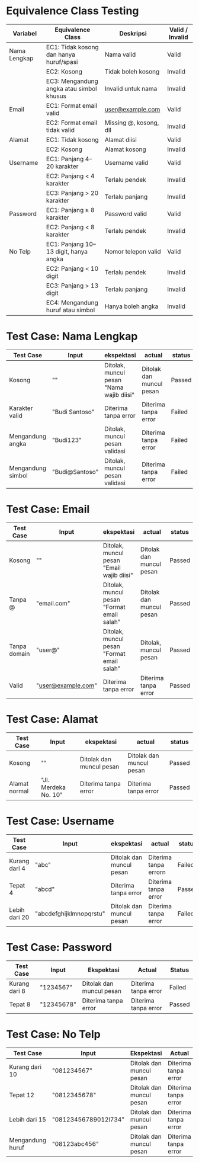 # Equivalence Class Testing

| Variabel      | Equivalence Class                         | Deskripsi                         | Valid / Invalid |
|---------------|-------------------------------------------|-----------------------------------|-----------------|
| Nama Lengkap  | EC1: Tidak kosong dan hanya huruf/spasi   | Nama valid                        | Valid           |
|               | EC2: Kosong                               | Tidak boleh kosong                | Invalid         |
|               | EC3: Mengandung angka atau simbol khusus  | Invalid untuk nama                | Invalid         |
| Email         | EC1: Format email valid                   | user@example.com                  | Valid           |
|               | EC2: Format email tidak valid             | Missing @, kosong, dll            | Invalid         |
| Alamat        | EC1: Tidak kosong                         | Alamat diisi                      | Valid           |
|               | EC2: Kosong                               | Alamat kosong                     | Invalid         |
| Username      | EC1: Panjang 4–20 karakter                | Username valid                    | Valid           |
|               | EC2: Panjang < 4 karakter                 | Terlalu pendek                    | Invalid         |
|               | EC3: Panjang > 20 karakter                | Terlalu panjang                   | Invalid         |
| Password      | EC1: Panjang ≥ 8 karakter                 | Password valid                    | Valid           |
|               | EC2: Panjang < 8 karakter                 | Terlalu pendek                    | Invalid         |
| No Telp       | EC1: Panjang 10–13 digit, hanya angka     | Nomor telepon valid               | Valid           |
|               | EC2: Panjang < 10 digit                   | Terlalu pendek                    | Invalid         |
|               | EC3: Panjang > 13 digit                   | Terlalu panjang                   | Invalid         |
|               | EC4: Mengandung huruf atau simbol         | Hanya boleh angka                 | Invalid         |


# Test Case: Nama Lengkap

| Test Case         | Input           |  ekspektasi                          | actual                        | status |
|-------------------|------------------|----------------------------------------|------------------------------|--------|
| Kosong            | ""               | Ditolak, muncul pesan "Nama wajib diisi" |  Ditolak dan  muncul pesan | Passed |
| Karakter valid    | "Budi Santoso"  | Diterima tanpa error                   | Diterima tanpa error         | Failed |
| Mengandung angka  | "Budi123"       | Ditolak, muncul pesan validasi         | Diterima tanpa error         | Failed |
| Mengandung simbol | "Budi@Santoso"  | Ditolak, muncul pesan validasi         | Diterima tanpa error         | Failed |


# Test Case: Email

| Test Case       | Input             |  ekspektasi                                     | actual                        | status |
|-----------------|-------------------|------------------------|---------------------------------------------|-------------|
| Kosong          | ""                |  Ditolak, muncul pesan "Email wajib diisi"  | Ditolak dan muncul pesan | Passed|
| Tanpa @         | "email.com"       |  Ditolak, muncul pesan "Format email salah" | Ditolak dan muncul pesan| Passed|
| Tanpa domain    | "user@"           |  Ditolak, muncul pesan "Format email salah" | Ditolak, muncul pesan |Passed|
| Valid           | "user@example.com"|  Diterima tanpa error                       | Diterima tanpa error  |Passed|

# Test Case: Alamat

| Test Case       | Input             |  ekspektasi                                     | actual                        | status |
|-----------------|-------------------|------------------------|---------------------------------------------|-------------|
| Kosong          | ""                |  Ditolak dan muncul pesan  | Ditolak dan muncul pesan | Passed|
|  Alamat normal  | "Jl. Merdeka No. 10"|   Diterima tanpa error     | Diterima tanpa error | Passed|

# Test Case: Username

| Test Case       | Input             |  ekspektasi                                     | actual                        | status |
|-----------------|-------------------|------------------------|---------------------------------------------|-------------|
| Kurang dari 4         | "abc"            |   Ditolak dan muncul pesan  |Diterima tanpa errorn          | Failed|
| Tepat 4        | "abcd"         |  Diterima tanpa error | Diterima tanpa error                         | Passed|
| Lebih dari 20     |  "abcdefghijklmnopqrstu"        |   Ditolak dan muncul pesan | Diterima tanpa error |Failed|


# Test Case: Password

| Test Case      | Input       | Ekspektasi             | Actual                        | Status |
|----------------|-------------|------------------------|-------------------------------|--------|
| Kurang dari 8  | "1234567"   | Ditolak dan muncul pesan  |  Diterima tanpa error   |    Failed    |
| Tepat 8        | "12345678"  |  Diterima tanpa error     |  Diterima tanpa error      |      Passed  |

# Test Case: No Telp

| Test Case         | Input             | Ekspektasi             | Actual                        | Status |
|-------------------|-------------------|------------------------|-------------------------------|--------|
| Kurang dari 10    | "081234567"       |  Ditolak dan muncul pesan |     Diterima tanpa error                          |  Failed       |
| Tepat 12          | "0812345678"      |      Ditolak dan muncul pesan                  |      Diterima tanpa error                         |   Passed       |
| Lebih dari 15     | "08123456789012l734"|     Ditolak dan muncul pesan                   |       Diterima tanpa error                        |   Failed      |
| Mengandung huruf  | "08123abc456"     |     Ditolak dan muncul pesan                   |       Diterima tanpa error                        |    Failed     |



